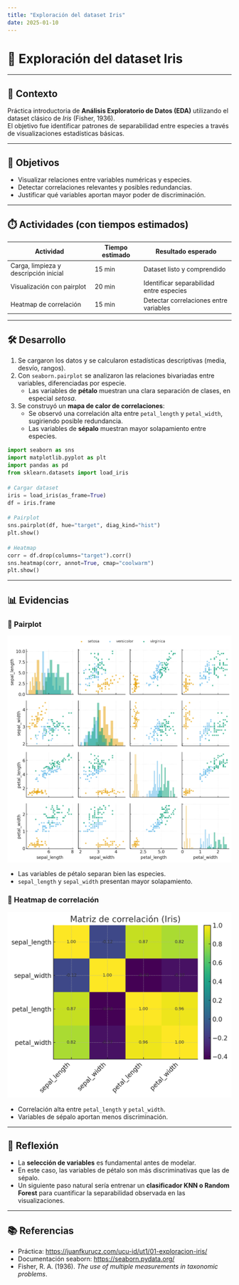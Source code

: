 ```yaml
---
title: "Exploración del dataset Iris"
date: 2025-01-10
---
```


# 🌸 Exploración del dataset Iris  

---

## 📘 Contexto  

Práctica introductoria de **Análisis Exploratorio de Datos (EDA)** utilizando el dataset clásico de *Iris* (Fisher, 1936).  
El objetivo fue identificar patrones de separabilidad entre especies a través de visualizaciones estadísticas básicas.  

---

## 🎯 Objetivos  

- Visualizar relaciones entre variables numéricas y especies.  
- Detectar correlaciones relevantes y posibles redundancias.  
- Justificar qué variables aportan mayor poder de discriminación.  

---

## ⏱️ Actividades (con tiempos estimados)  

| Actividad | Tiempo estimado | Resultado esperado |
|-----------|-----------------|--------------------|
| Carga, limpieza y descripción inicial | 15 min | Dataset listo y comprendido |
| Visualización con pairplot | 20 min | Identificar separabilidad entre especies |
| Heatmap de correlación | 15 min | Detectar correlaciones entre variables |
 
---

## 🛠️ Desarrollo  

1. Se cargaron los datos y se calcularon estadísticas descriptivas (media, desvío, rangos).  
2. Con `seaborn.pairplot` se analizaron las relaciones bivariadas entre variables, diferenciadas por especie.  
   - Las variables de **pétalo** muestran una clara separación de clases, en especial *setosa*.  
3. Se construyó un **mapa de calor de correlaciones**:  
   - Se observó una correlación alta entre `petal_length` y `petal_width`, sugiriendo posible redundancia.  
   - Las variables de **sépalo** muestran mayor solapamiento entre especies.  

```python
import seaborn as sns
import matplotlib.pyplot as plt
import pandas as pd
from sklearn.datasets import load_iris

# Cargar dataset
iris = load_iris(as_frame=True)
df = iris.frame

# Pairplot
sns.pairplot(df, hue="target", diag_kind="hist")
plt.show()

# Heatmap
corr = df.drop(columns="target").corr()
sns.heatmap(corr, annot=True, cmap="coolwarm")
plt.show()
```

---

## 📊 Evidencias  
### 🔹 Pairplot 
![Pairplot Iris](../assets/img/iris_pairplot.png)

- Las variables de pétalo separan bien las especies.  
- `sepal_length` y `sepal_width` presentan mayor solapamiento.

### 🔹 Heatmap de correlación 
![Heatmap Iris](../assets/img/iris_corr.png)

- Correlación alta entre `petal_length` y `petal_width`.  
- Variables de sépalo aportan menos discriminación.

---

## 🤔 Reflexión  

- La **selección de variables** es fundamental antes de modelar.  
- En este caso, las variables de pétalo son más discriminativas que las de sépalo.  
- Un siguiente paso natural sería entrenar un **clasificador KNN o Random Forest** para cuantificar la separabilidad observada en las visualizaciones.  

---

## 📚 Referencias  

- Práctica: <https://juanfkurucz.com/ucu-id/ut1/01-exploracion-iris/>  
- Documentación seaborn: <https://seaborn.pydata.org/>  
- Fisher, R. A. (1936). *The use of multiple measurements in taxonomic problems*. 